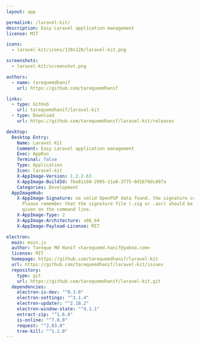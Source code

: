 ```yaml
---
layout: app

permalink: /laravel-kit/
description: Easy Laravel application management
license: MIT

icons:
  - laravel-kit/icons/128x128/laravel-kit.png

screenshots:
  - laravel-kit/screenshot.png

authors:
  - name: tarequemdhanif
    url: https://github.com/tarequemdhanif

links:
  - type: GitHub
    url: tarequemdhanif/laravel-kit
  - type: Download
    url: https://github.com/tarequemdhanif/laravel-kit/releases

desktop:
  Desktop Entry:
    Name: Laravel Kit
    Comment: Easy Laravel application management
    Exec: AppRun
    Terminal: false
    Type: Application
    Icon: laravel-kit
    X-AppImage-Version: 1.2.2.63
    X-AppImage-BuildId: f6e81160-2095-11a8-3775-0d1679dc897a
    Categories: Development
  AppImageHub:
    X-AppImage-Signature: no valid OpenPGP data found. the signature could not be verified.
      Please remember that the signature file (.sig or .asc) should be the first file
      given on the command line.
    X-AppImage-Type: 2
    X-AppImage-Architecture: x86_64
    X-AppImage-Payload-License: MIT

electron:
  main: main.js
  author: Tareque Md Hanif <tarequemd.hanif@yahoo.com>
  license: MIT
  homepage: https://github.com/tarequemdhanif/laravel-kit
  url: https://github.com/tarequemdhanif/laravel-kit/issues
  repository:
    type: git
    url: https://github.com/tarequemdhanif/laravel-kit.git
  dependencies:
    electron-is-dev: "^0.3.0"
    electron-settings: "^3.1.4"
    electron-updater: "^2.18.2"
    electron-window-state: "^4.1.1"
    extract-zip: "^1.6.6"
    is-online: "^7.0.0"
    request: "^2.83.0"
    tree-kill: "^1.2.0"
---
```

